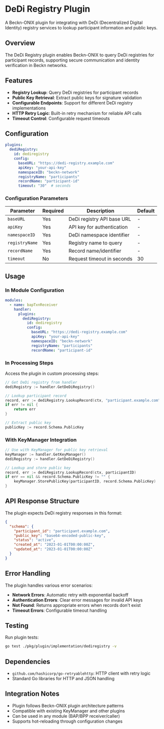 # DeDi Registry Plugin

A Beckn-ONIX plugin for integrating with DeDi (Decentralized Digital Identity) registry services to lookup participant information and public keys.

## Overview

The DeDi Registry plugin enables Beckn-ONIX to query DeDi registries for participant records, supporting secure communication and identity verification in Beckn networks.

## Features

- **Registry Lookup**: Query DeDi registries for participant records
- **Public Key Retrieval**: Extract public keys for signature validation
- **Configurable Endpoints**: Support for different DeDi registry implementations
- **HTTP Retry Logic**: Built-in retry mechanism for reliable API calls
- **Timeout Control**: Configurable request timeouts

## Configuration

```yaml
plugins:
  dediRegistry:
    id: dediregistry
    config:
      baseURL: "https://dedi-registry.example.com"
      apiKey: "your-api-key"
      namespaceID: "beckn-network"
      registryName: "participants"
      recordName: "participant-id"
      timeout: "30"  # seconds
```

### Configuration Parameters

| Parameter | Required | Description | Default |
|-----------|----------|-------------|---------|
| `baseURL` | Yes | DeDi registry API base URL | - |
| `apiKey` | Yes | API key for authentication | - |
| `namespaceID` | Yes | DeDi namespace identifier | - |
| `registryName` | Yes | Registry name to query | - |
| `recordName` | Yes | Record name/identifier | - |
| `timeout` | No | Request timeout in seconds | 30 |

## Usage

### In Module Configuration

```yaml
modules:
  - name: bapTxnReceiver
    handler:
      plugins:
        dediRegistry:
          id: dediregistry
          config:
            baseURL: "https://dedi-registry.example.com"
            apiKey: "your-api-key"
            namespaceID: "beckn-network"
            registryName: "participants"
            recordName: "participant-id"
```

### In Processing Steps

Access the plugin in custom processing steps:

```go
// Get DeDi registry from handler
dediRegistry := handler.GetDeDiRegistry()

// Lookup participant record
record, err := dediRegistry.LookupRecord(ctx, "participant.example.com")
if err != nil {
    return err
}

// Extract public key
publicKey := record.Schema.PublicKey
```

### With KeyManager Integration

```go
// Use with KeyManager for public key retrieval
keyManager := handler.GetKeyManager()
dediRegistry := handler.GetDeDiRegistry()

// Lookup and store public key
record, err := dediRegistry.LookupRecord(ctx, participantID)
if err == nil && record.Schema.PublicKey != "" {
    keyManager.StorePublicKey(participantID, record.Schema.PublicKey)
}
```

## API Response Structure

The plugin expects DeDi registry responses in this format:

```json
{
  "schema": {
    "participant_id": "participant.example.com",
    "public_key": "base64-encoded-public-key",
    "status": "active",
    "created_at": "2023-01-01T00:00:00Z",
    "updated_at": "2023-01-01T00:00:00Z"
  }
}
```

## Error Handling

The plugin handles various error scenarios:

- **Network Errors**: Automatic retry with exponential backoff
- **Authentication Errors**: Clear error messages for invalid API keys
- **Not Found**: Returns appropriate errors when records don't exist
- **Timeout Errors**: Configurable timeout handling

## Testing

Run plugin tests:

```bash
go test ./pkg/plugin/implementation/dediregistry -v
```

## Dependencies

- `github.com/hashicorp/go-retryablehttp`: HTTP client with retry logic
- Standard Go libraries for HTTP and JSON handling

## Integration Notes

- Plugin follows Beckn-ONIX plugin architecture patterns
- Compatible with existing KeyManager and other plugins
- Can be used in any module (BAP/BPP receiver/caller)
- Supports hot-reloading through configuration changes